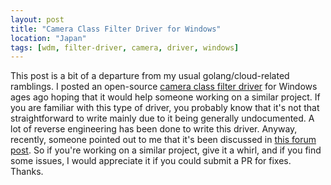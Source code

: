 ```yaml
---
layout: post
title: "Camera Class Filter Driver for Windows"
location: "Japan"
tags: [wdm, filter-driver, camera, driver, windows]
---
```


This post is a bit of a departure from my usual golang/cloud-related ramblings. I posted an open-source [camera class filter driver](https://github.com/flowerinthenight/windows-camera-class-filter-driver) for Windows ages ago hoping that it would help someone working on a similar project. If you are familiar with this type of driver, you probably know that it's not that straightforward to write mainly due to it being generally undocumented. A lot of reverse engineering has been done to write this driver. Anyway, recently, someone pointed out to me that it's been discussed in [this forum post](https://www.osronline.com/showthread.cfm?link=288736). So if you're working on a similar project, give it a whirl, and if you find some issues, I would appreciate it if you could submit a PR for fixes. Thanks.
